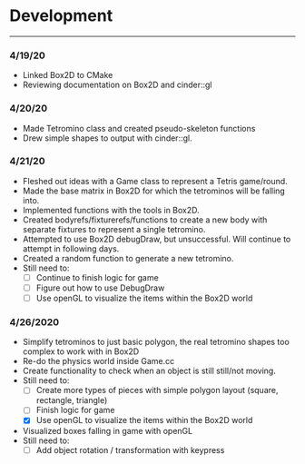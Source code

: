 # Development
---
### 4/19/20

* Linked Box2D to CMake
* Reviewing documentation on Box2D and cinder::gl

### 4/20/20
* Made Tetromino class and created pseudo-skeleton functions
* Drew simple shapes to output with cinder::gl.

### 4/21/20
* Fleshed out ideas with a Game class to represent a Tetris game/round.
* Made the base matrix in Box2D for which the tetrominos will be falling into.
* Implemented functions with the tools in Box2D.
* Created bodyrefs/fixturerefs/functions to create a new body with separate fixtures to represent a single tetromino.
* Attempted to use Box2D debugDraw, but unsuccessful. Will continue to attempt in following days.
* Created a random function to generate a new tetromino. 
* Still need to:
    * [ ] Continue to finish logic for game
    * [ ] Figure out how to use DebugDraw
    * [ ] Use openGL to visualize the items within the Box2D world
    
### 4/26/2020
* Simplify tetrominos to just basic polygon, the real tetromino shapes too complex to work with in Box2D
* Re-do the physics world inside Game.cc
* Create functionality to check when an object is still still/not moving.
* Still need to:
    * [ ] Create more types of pieces with simple polygon layout (square, rectangle, triangle)
    * [ ] Finish logic for game
    * [x] Use openGL to visualize the items within the Box2D world
* Visualized boxes falling in game with openGL
* Still need to:
    * [ ] Add object rotation / transformation with keypress